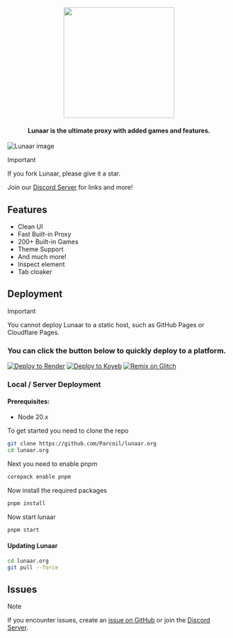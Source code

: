 <div align=center>

<img src="https://github.com/Parcoil/lunaar.org/blob/main/public/media/LLBIG.svg" height="250px">
<h4 align="center">Lunaar is the ultimate proxy with added games and features.</h4>
</div>

![Lunaar image](https://i.imgur.com/8LWMrXt.png)

> [!IMPORTANT]
> If you fork Lunaar, please give it a star.

Join our [Discord Server](https://dsc.gg/parcoil) for links and more!

## Features

- Clean UI
- Fast Built-in Proxy
- 200+ Built-in Games
- Theme Support
- And much more!
- Inspect element
- Tab cloaker

## Deployment

> [!IMPORTANT]
> You cannot deploy Lunaar to a static host, such as GitHub Pages or Cloudflare Pages.

### You can click the button below to quickly deploy to a platform.

[![Deploy to Render](https://binbashbanana.github.io/deploy-buttons/buttons/remade/render.svg)](https://render.com/deploy?repo=https://github.com/Parcoil/lunaar.org)
[![Deploy to Koyeb](https://binbashbanana.github.io/deploy-buttons/buttons/remade/koyeb.svg)](https://app.koyeb.com/deploy?type=git&repository=github.com/Parcoil/lunaar.org&branch=main&name=Lunaar)
<a target="_blank" href="https://glitch.com/edit/#!/import/github/parcoil/lunaar.org"><img alt="Remix on Glitch" src="https://binbashbanana.github.io/deploy-buttons/buttons/remade/glitch.svg"></a>

### Local / Server Deployment

#### Prerequisites:

- Node 20.x

To get started you need to clone the repo

```bash
git clone https://github.com/Parcoil/lunaar.org
cd lunaar.org
```

Next you need to enable pnpm

```bash
corepack enable pnpm
```

Now install the required packages

```bash
pnpm install
```

Now start lunaar

```bash
pnpm start
```

#### Updating Lunaar

```bash
cd lunaar.org
git pull --force
```

## Issues

> [!NOTE]
> If you encounter issues, create an [issue on GitHub](https://github.com/Parcoil/lunaar.org/issues/new) or join the [Discord Server](https://dsc.gg/parcoil).

